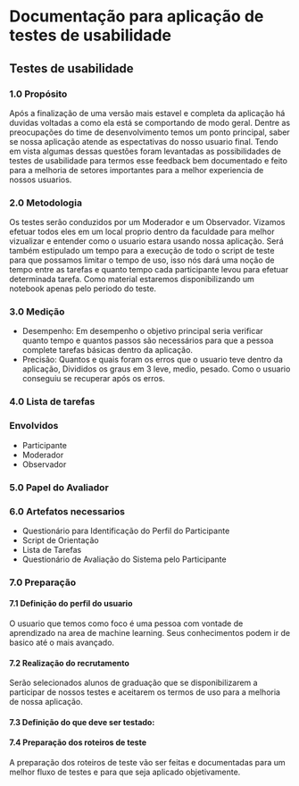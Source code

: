 # Documentação para aplicação de testes de usabilidade

## Testes de usabilidade 

### 1.0 Propósito
Após a finalização de uma versão mais estavel e completa da aplicação há duvidas voltadas a como ela está se comportando de modo geral. Dentre as preocupações do time de desenvolvimento temos um ponto principal, saber se nossa aplicação atende as espectativas do nosso usuario final. Tendo em vista algumas dessas questões foram levantadas as possibilidades de testes de usabilidade para termos esse feedback bem documentado e feito para a melhoria de setores importantes para a melhor experiencia
de nossos usuarios.

### 2.0 Metodologia
Os testes serão conduzidos por um Moderador e um Observador. Vizamos efetuar todos eles em um local proprio dentro da faculdade para melhor vizualizar e entender como o usuario estara usando nossa aplicação. Será também estipulado um tempo para a execução de todo o script de teste para que possamos limitar o tempo de uso, isso nós dará uma noção de tempo entre as tarefas e quanto tempo cada participante levou para efetuar determinada tarefa. Como material estaremos disponibilizando um
notebook apenas pelo periodo do teste.

### 3.0 Medição
- Desempenho: Em desempenho o objetivo principal seria verificar quanto tempo e quantos passos são necessários para que a pessoa complete tarefas básicas dentro da aplicação.
- Precisão: Quantos e quais foram os erros que o usuario teve dentro da aplicação, Divididos os graus em 3 leve, medio, pesado. Como o usuario conseguiu se recuperar após os erros.

### 4.0 Lista de tarefas

### Envolvidos 
- Participante
- Moderador
- Observador

### 5.0 Papel do Avaliador

### 6.0 Artefatos necessarios
* Questionário para Identificação do Perfil do Participante
* Script de Orientação
* Lista de Tarefas
* Questionário de Avaliação do Sistema pelo Participante

### 7.0 Preparação
#### 7.1 Definição do perfil do usuario 
O usuario que temos como foco é uma pessoa com vontade de aprendizado na area de machine learning. Seus conhecimentos podem ir de basico até o mais avançado.

#### 7.2 Realização do recrutamento
Serão selecionados alunos de graduação que se disponibilizarem a participar de nossos testes e aceitarem os termos de uso para a melhoria de nossa aplicação.

#### 7.3 Definição do que deve ser testado:

#### 7.4 Preparação dos roteiros de teste
A preparação dos roteiros de teste vão ser feitas e documentadas para um melhor fluxo de testes e para que seja aplicado objetivamente.

<!--  -->
<!-- ### Anotação das observações: -->
<!--  -->
<!-- ### Elaboração do relatorio -->

